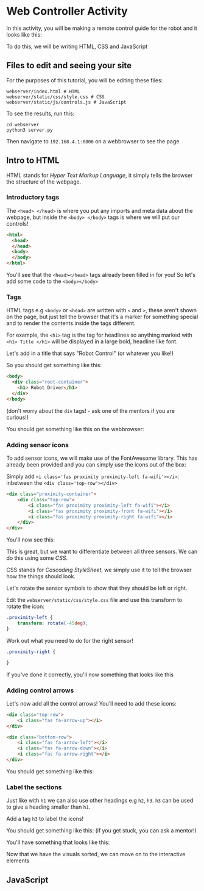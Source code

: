 # Web Controller Activity

In this activity, you will be making a remote control guide for the robot and
it looks like this:


To do this, we will be writing HTML, CSS and JavaScript

## Files to edit and seeing your site

For the purposes of this tutorial, you will be editing these files:

```shell
webserver/index.html # HTML
webserver/static/css/style.css # CSS
webserver/static/js/controls.js # JavaScript
```

To see the results, run this:

```shell
cd webserver
python3 server.py
```

Then navigate to `192.168.4.1:8000` on a webbrowser to see the page

## Intro to HTML

HTML stands for _Hyper Text Markup Language_, it simply tells the browser
the structure of the webpage.

### Introductory tags

The `<head> </head>` is where you put any imports and meta data about the
webpage, but inside the `<body> </body>` tags is where we will put our
controls!

```html
<html>
  <head>
  </head>
  <body>
  </body>
</html>
```

You'll see that the `<head></head>` tags already been filled in for you!
So let's add some code to the `<body></body>`

### Tags

HTML tags e.g `<body>` or `<head>` are written with `<` and `>`, these aren't
shown on the page, but just tell the browser that it's a marker for something
special and to render the contents inside the tags different.

For example, the `<h1>` tag is the tag for headlines so anything marked with
`<h1> Title </h1>` will be displayed in a large bold, headline like font.

Let's add in a title that says "Robot Control" (or whatever you like!)

So you should get something like this:

```html
<body>
  <div class="root-container">
    <h1> Robot Driver</h1>
  </div>
</body>
```

(don't worry about the `div` tags! - ask one of the mentors if you are curious!)

You should get something like this on the webbrowser:

### Adding sensor icons

To add sensor icons, we will make use of the FontAwesome library. This has
already been provided and you can simply use the icons out of the box:

Simply add `<i class='fas proximity proximity-left fa-wifi'></i>`: inbetween
the `<div class='top-row'></div>`

```html
<div class="proximity-container">
    <div class="top-row">
        <i class="fas proximity proximity-left fa-wifi"></i>
        <i class="fas proximity proximity-front fa-wifi"></i>
        <i class="fas proximity proximity-right fa-wifi"></i>
    </div>
</div>
```

You'll now see this:

This is great, but we want to differentiate between all three sensors. We
can do this using some _CSS_.

CSS stands for _Cascading StyleSheet_, we simply use it to tell the browser
how the things should look.

Let's rotate the sensor symbols to show that they should be left or right.

Edit the `webserver/static/css/style.css` file and use this transform to rotate
the icon:

```css
.proximity-left {
    transform: rotate(-45deg);
}
```

Work out what you need to do for the right sensor!

```css
.proximity-right {

}
```

If you've done it correctly, you'll now something that looks like this

### Adding control arrows

Let's now add all the control arrows! You'll need to add these icons:

```html
<div class="top-row">
    <i class="fas fa-arrow-up"></i>
</div>

<div class="bottom-row">
    <i class="fas fa-arrow-left"></i>
    <i class="fas fa-arrow-down"></i>
    <i class="fas fa-arrow-right"></i>
</div>
```

You should get something like this:

### Label the sections

Just like with `h1` we can also use other headings e.g `h2`, `h3`. `h3` can be
used to give a heading smaller than `h1`.

Add a tag `h3` to label the icons!

You should get something like this: (if you get stuck, you can ask a mentor!)

You'll have something that looks like this:


Now that we have the visuals sorted, we can move on to the interactive elements

## JavaScript
